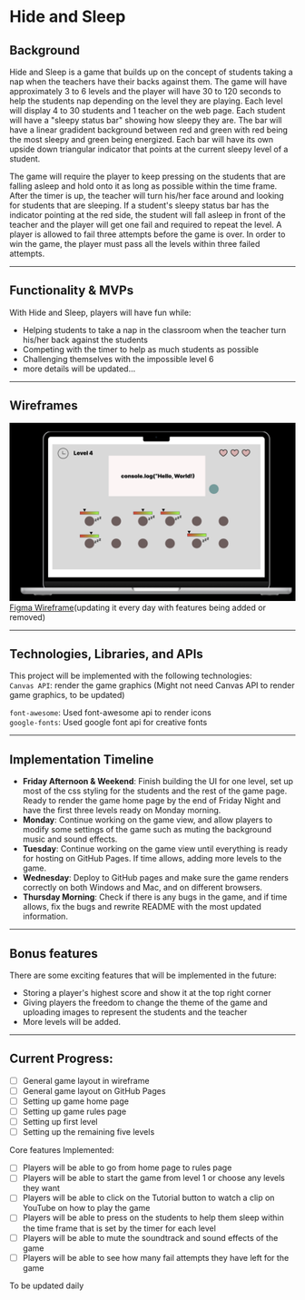 # Hide and Sleep  

## Background  
Hide and Sleep is a game that builds up on the concept of students taking a nap when the teachers have their backs against them. The game will have approximately 3 to 6 levels and the player will have 30 to 120 seconds to help the students nap depending on the level they are playing. Each level will display 4 to 30 students and 1 teacher on the web page. Each student will have a "sleepy status bar" showing how sleepy they are. The bar will have a linear gradident background between red and green with red being the most sleepy and green being energized. Each bar will have its own upside down triangular indicator that points at the current sleepy level of a student.  

The game will require the player to keep pressing on the students that are falling asleep and hold onto it as long as possible within the time frame. After the timer is up, the teacher will turn his/her face around and looking for students that are sleeping. If a student's sleepy status bar has the indicator pointing at the red side, the student will fall asleep in front of the teacher and the player will get one fail and required to repeat the level. A player is allowed to fail three attempts before the game is over. In order to win the game, the player must pass all the levels within three failed attempts.

----
## Functionality & MVPs  
With Hide and Sleep, players will have fun while:  
- Helping students to take a nap in the classroom when the teacher turn his/her back against the students
- Competing with the timer to help as much students as possible
- Challenging themselves with the impossible level 6
- more details will be updated...

----
## Wireframes
![Hide and Sleep Wireframe](src/assets/images/wireframe.png)
[Figma Wireframe](https://www.figma.com/proto/2qE9LmP9WiDT8S0dl0k2zp/JSP-Game-Wireframe?page-id=0%3A1&type=design&node-id=120-205&viewport=-1512%2C-175%2C0.5&t=8VkJ8Yarj4JbQxU7-1&scaling=scale-down&starting-point-node-id=120%3A205&mode=design)(updating it every day with features being added or removed)

----
## Technologies, Libraries, and APIs
This project will be implemented with the following technologies:  
`Canvas API`: render the game graphics (Might not need Canvas API to render game graphics, to be updated)  
<!-- `Anime.css`: apply animation effects when players click on the screen -->
`font-awesome`: Used font-awesome api to render icons  
`google-fonts`: Used google font api for creative fonts  

----
## Implementation Timeline
- __Friday Afternoon & Weekend__: Finish building the UI for one level, set up most of the css styling for the students and the rest of the game page. Ready to render the game home page by the end of Friday Night and have the first three levels ready on Monday morning.
- __Monday__: Continue working on the game view, and allow players to modify some settings of the game such as muting the background music and sound effects.
- __Tuesday__: Continue working on the game view until everything is ready for hosting on GitHub Pages. If time allows, adding more levels to the game.
- __Wednesday__: Deploy to GitHub pages and make sure the game renders correctly on both Windows and Mac, and on different browsers.
- __Thursday Morning__: Check if there is any bugs in the game, and if time allows, fix the bugs and rewrite README with the most updated information.

----
## Bonus features
There are some exciting features that will be implemented in the future:
- Storing a player's highest score and show it at the top right corner
- Giving players the freedom to change the theme of the game and uploading images to represent the students and the teacher
- More levels will be added.  

----
## Current Progress: 
- [ ] General game layout in wireframe
- [ ] General game layout on GitHub Pages
- [ ] Setting up game home page
- [ ] Setting up game rules page
- [ ] Setting up first level
- [ ] Setting up the remaining five levels

Core features Implemented:
- [ ] Players will be able to go from home page to rules page
- [ ] Players will be able to start the game from level 1 or choose any levels they want
- [ ] Players will be able to click on the Tutorial button to watch a clip on YouTube on how to play the game
- [ ] Players will be able to press on the students to help them sleep within the time frame that is set by the timer for each level
- [ ] Players will be able to mute the soundtrack and sound effects of the game
- [ ] Players will be able to see how many fail attempts they have left for the game

To be updated daily